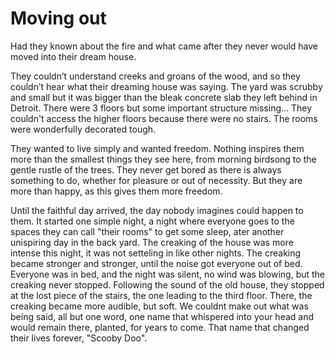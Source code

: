 # Moving out

Had they known about the fire and what came after they never would have moved into their dream house.

They couldn’t understand creeks and groans of the wood, and so they couldn’t hear what their dreaming house was saying. The yard was scrubby and small but it was bigger than the bleak concrete slab they left behind in Detroit. There were 3 floors but some important structure missing... They couldn't access the higher floors because there were no stairs. The rooms were wonderfully decorated tough.

They wanted to live simply and wanted freedom. Nothing inspires them more than the smallest things they see here, from morning birdsong to the gentle rustle of the trees. They never get bored as there is always something to do, whether for pleasure or out of necessity. But they are more than happy, as this gives them more freedom.

Until the faithful day arrived, the day nobody imagines could happen to them. It started one simple night, a night where everyone goes to the spaces they can  call "their rooms" to get some sleep, ater another unispiring day in the back yard. The creaking of the house was more intense this night, it was not setteling in like other nights. The creaking became stronger and stronger, until the noise got everyone out of bed. Everyone was in bed, and the night was silent, no wind was blowing, but the creaking never stopped. Following the sound of the old house, they stopped at the lost piece of the stairs, the one leading to the third floor. There, the creaking became more audible, but soft. We couldnt make out what was being said, all but one word, one name that whispered into your head and would remain there, planted, for years to come. That name that changed their lives forever, "Scooby Doo".
